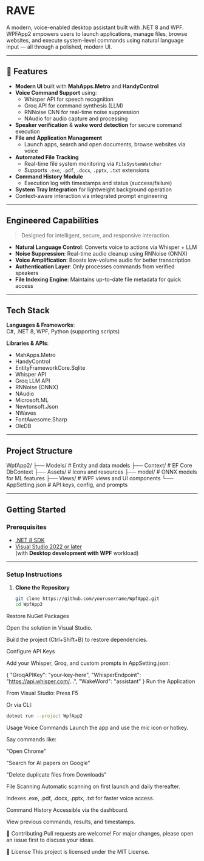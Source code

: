 # RAVE


A modern, voice-enabled desktop assistant built with .NET 8 and WPF. WPFApp2 empowers users to launch applications, manage files, browse websites, and execute system-level commands using natural language input — all through a polished, modern UI.

---

## 🚀 Features

- **Modern UI** built with **MahApps.Metro** and **HandyControl**
- **Voice Command Support** using:
  - Whisper API for speech recognition
  - Groq API for command synthesis (LLM)
  - RNNoise CNN for real-time noise suppression
  - NAudio for audio capture and processing
- **Speaker verification** & **wake word detection** for secure command execution
- **File and Application Management**
  - Launch apps, search and open documents, browse websites via voice
- **Automated File Tracking**
  - Real-time file system monitoring via `FileSystemWatcher`
  - Supports `.exe`, `.pdf`, `.docx`, `.pptx`, `.txt` extensions
- **Command History Module**
  - Execution log with timestamps and status (success/failure)
- **System Tray Integration** for lightweight background operation
- Context-aware interaction via integrated prompt engineering

---

## Engineered Capabilities

> Designed for intelligent, secure, and responsive interaction.

- **Natural Language Control**: Converts voice to actions via Whisper + LLM
- **Noise Suppression**: Real-time audio cleanup using RNNoise (ONNX)
- **Voice Amplification**: Boosts low-volume audio for better transcription
- **Authentication Layer**: Only processes commands from verified speakers
- **File Indexing Engine**: Maintains up-to-date file metadata for quick access

---

## Tech Stack

**Languages & Frameworks**:  
C#, .NET 8, WPF, Python (supporting scripts)

**Libraries & APIs**:  
- MahApps.Metro  
- HandyControl  
- EntityFrameworkCore.Sqlite  
- Whisper API  
- Groq LLM API  
- RNNoise (ONNX)  
- NAudio  
- Microsoft.ML  
- Newtonsoft.Json  
- NWaves  
- FontAwesome.Sharp  
- OleDB

---

## Project Structure

WpfApp2/
├── Models/ # Entity and data models
├── Context/ # EF Core DbContext
├── Assets/ # Icons and resources
├── model/ # ONNX models for ML features
├── Views/ # WPF views and UI components
└── AppSetting.json # API keys, config, and prompts

---

## Getting Started

### Prerequisites

- [.NET 8 SDK](https://dotnet.microsoft.com/en-us/download)
- [Visual Studio 2022 or later](https://visualstudio.microsoft.com/)  
  (with **Desktop development with WPF** workload)

---

### Setup Instructions

1. **Clone the Repository**

   ```bash
   git clone https://github.com/yourusername/WpfApp2.git
   cd WpfApp2
Restore NuGet Packages

Open the solution in Visual Studio.

Build the project (Ctrl+Shift+B) to restore dependencies.

Configure API Keys

Add your Whisper, Groq, and custom prompts in AppSetting.json:

{
  "GroqAPIKey": "your-key-here",
  "WhisperEndpoint": "https://api.whisper.com/...",
  "WakeWord": "assistant"
}
Run the Application

From Visual Studio: Press F5

Or via CLI:

   ```bash
   dotnet run --project WpfApp2
   ```
Usage
Voice Commands
Launch the app and use the mic icon or hotkey.

Say commands like:

"Open Chrome"

"Search for AI papers on Google"

"Delete duplicate files from Downloads"

File Scanning
Automatic scanning on first launch and daily thereafter.

Indexes .exe, .pdf, .docx, .pptx, .txt for faster voice access.

Command History
Accessible via the dashboard.

View previous commands, results, and timestamps.

🤝 Contributing
Pull requests are welcome! For major changes, please open an issue first to discuss your ideas.

📄 License
This project is licensed under the MIT License.
